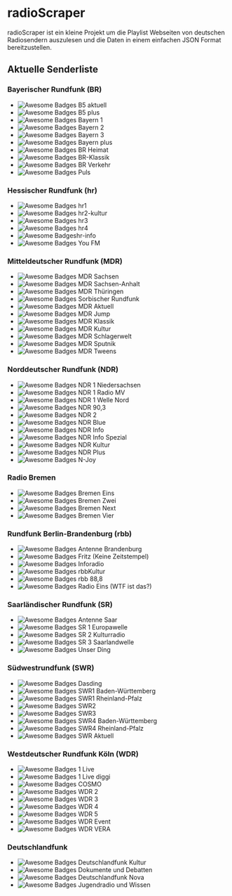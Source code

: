 # radioScraper
radioScraper ist ein kleine Projekt um die Playlist Webseiten von deutschen 
Radiosendern auszulesen und die Daten in einem einfachen JSON Format bereitzustellen.


## Aktuelle Senderliste

### Bayerischer Rundfunk (BR)
- ![Awesome Badges](https://img.shields.io/badge/no%20playlist-red.svg) B5 aktuell
- ![Awesome Badges](https://img.shields.io/badge/no%20playlist-red.svg) B5 plus
- ![Awesome Badges](https://img.shields.io/badge/working-green.svg) Bayern 1
- ![Awesome Badges](https://img.shields.io/badge/working-green.svg) Bayern 2
- ![Awesome Badges](https://img.shields.io/badge/working-green.svg) Bayern 3
- ![Awesome Badges](https://img.shields.io/badge/working-green.svg) Bayern plus
- ![Awesome Badges](https://img.shields.io/badge/working-green.svg) BR Heimat
- ![Awesome Badges](https://img.shields.io/badge/working-green.svg) BR-Klassik
- ![Awesome Badges](https://img.shields.io/badge/working-green.svg) BR Verkehr
- ![Awesome Badges](https://img.shields.io/badge/working-green.svg) Puls

### Hessischer Rundfunk (hr)
- ![Awesome Badges](https://img.shields.io/badge/working-green.svg) hr1
- ![Awesome Badges](https://img.shields.io/badge/working-green.svg) hr2-kultur
- ![Awesome Badges](https://img.shields.io/badge/working-green.svg) hr3
- ![Awesome Badges](https://img.shields.io/badge/working-green.svg) hr4
- ![Awesome Badges](https://img.shields.io/badge/no%20playlist-red.svg)hr-info
- ![Awesome Badges](https://img.shields.io/badge/working-green.svg) You FM

### Mitteldeutscher Rundfunk (MDR)
- ![Awesome Badges](https://img.shields.io/badge/working-green.svg) MDR Sachsen
- ![Awesome Badges](https://img.shields.io/badge/working-green.svg) MDR Sachsen-Anhalt
- ![Awesome Badges](https://img.shields.io/badge/working-green.svg) MDR Thüringen
- ![Awesome Badges](https://img.shields.io/badge/no%20playlist-red.svg) Sorbischer Rundfunk
- ![Awesome Badges](https://img.shields.io/badge/no%20playlist-red.svg) MDR Aktuell
- ![Awesome Badges](https://img.shields.io/badge/working-green.svg) MDR Jump
- ![Awesome Badges](https://img.shields.io/badge/working-green.svg) MDR Klassik
- ![Awesome Badges](https://img.shields.io/badge/working-green.svg) MDR Kultur
- ![Awesome Badges](https://img.shields.io/badge/working-green.svg) MDR Schlagerwelt
- ![Awesome Badges](https://img.shields.io/badge/working-green.svg) MDR Sputnik
- ![Awesome Badges](https://img.shields.io/badge/no%20playlist-red.svg) MDR Tweens

### Norddeutscher Rundfunk (NDR)
- ![Awesome Badges](https://img.shields.io/badge/working-green.svg) NDR 1 Niedersachsen
- ![Awesome Badges](https://img.shields.io/badge/working-green.svg) NDR 1 Radio MV
- ![Awesome Badges](https://img.shields.io/badge/working-green.svg) NDR 1 Welle Nord
- ![Awesome Badges](https://img.shields.io/badge/working-green.svg) NDR 90,3
- ![Awesome Badges](https://img.shields.io/badge/working-green.svg) NDR 2
- ![Awesome Badges](https://img.shields.io/badge/working-green.svg) NDR Blue
- ![Awesome Badges](https://img.shields.io/badge/no%20playlist-red.svg) NDR Info
- ![Awesome Badges](https://img.shields.io/badge/no%20playlist-red.svg) NDR Info Spezial
- ![Awesome Badges](https://img.shields.io/badge/working-green.svg) NDR Kultur
- ![Awesome Badges](https://img.shields.io/badge/working-green.svg) NDR Plus
- ![Awesome Badges](https://img.shields.io/badge/working-green.svg) N-Joy

### Radio Bremen
- ![Awesome Badges](https://img.shields.io/badge/working-green.svg) Bremen Eins
- ![Awesome Badges](https://img.shields.io/badge/working-green.svg) Bremen Zwei
- ![Awesome Badges](https://img.shields.io/badge/working-green.svg) Bremen Next
- ![Awesome Badges](https://img.shields.io/badge/working-green.svg) Bremen Vier

### Rundfunk Berlin-Brandenburg (rbb)
- ![Awesome Badges](https://img.shields.io/badge/working-green.svg) Antenne Brandenburg
- ![Awesome Badges](https://img.shields.io/badge/not%20yet%20implented-blue.svg) Fritz (Keine Zeitstempel)
- ![Awesome Badges](https://img.shields.io/badge/no%20playlist-red.svg) Inforadio
- ![Awesome Badges](https://img.shields.io/badge/no%20playlist-red.svg) rbbKultur
- ![Awesome Badges](https://img.shields.io/badge/working-green.svg) rbb 88,8
- ![Awesome Badges](https://img.shields.io/badge/not%20yet%20implented-blue.svg) Radio Eins (WTF ist das?)

### Saarländischer Rundfunk (SR)
- ![Awesome Badges](https://img.shields.io/badge/no%20playlist-red.svg) Antenne Saar
- ![Awesome Badges](https://img.shields.io/badge/working-green.svg) SR 1 Europawelle
- ![Awesome Badges](https://img.shields.io/badge/working-green.svg) SR 2 Kulturradio
- ![Awesome Badges](https://img.shields.io/badge/working-green.svg) SR 3 Saarlandwelle
- ![Awesome Badges](https://img.shields.io/badge/no%20playlist-red.svg) Unser Ding

### Südwestrundfunk (SWR)
- ![Awesome Badges](https://img.shields.io/badge/not%20yet%20implented-blue.svg) Dasding
- ![Awesome Badges](https://img.shields.io/badge/not%20yet%20implented-blue.svg) SWR1 Baden-Württemberg
- ![Awesome Badges](https://img.shields.io/badge/not%20yet%20implented-blue.svg) SWR1 Rheinland-Pfalz
- ![Awesome Badges](https://img.shields.io/badge/not%20yet%20implented-blue.svg) SWR2
- ![Awesome Badges](https://img.shields.io/badge/not%20yet%20implented-blue.svg) SWR3
- ![Awesome Badges](https://img.shields.io/badge/not%20yet%20implented-blue.svg) SWR4 Baden-Württemberg
- ![Awesome Badges](https://img.shields.io/badge/not%20yet%20implented-blue.svg) SWR4 Rheinland-Pfalz
- ![Awesome Badges](https://img.shields.io/badge/not%20yet%20implented-blue.svg) SWR Aktuell

### Westdeutscher Rundfunk Köln (WDR)
- ![Awesome Badges](https://img.shields.io/badge/working-green.svg) 1 Live
- ![Awesome Badges](https://img.shields.io/badge/working-green.svg) 1 Live diggi
- ![Awesome Badges](https://img.shields.io/badge/working-green.svg) COSMO
- ![Awesome Badges](https://img.shields.io/badge/working-green.svg) WDR 2
- ![Awesome Badges](https://img.shields.io/badge/working-green.svg) WDR 3
- ![Awesome Badges](https://img.shields.io/badge/working-green.svg) WDR 4
- ![Awesome Badges](https://img.shields.io/badge/working-green.svg) WDR 5
- ![Awesome Badges](https://img.shields.io/badge/no%20playlist-red.svg) WDR Event
- ![Awesome Badges](https://img.shields.io/badge/no%20playlist-red.svg) WDR VERA

### Deutschlandfunk
- ![Awesome Badges](https://img.shields.io/badge/not%20yet%20implented-blue.svg) Deutschlandfunk Kultur
- ![Awesome Badges](https://img.shields.io/badge/not%20yet%20implented-blue.svg) Dokumente und Debatten
- ![Awesome Badges](https://img.shields.io/badge/not%20yet%20implented-blue.svg) Deutschlandfunk Nova
- ![Awesome Badges](https://img.shields.io/badge/not%20yet%20implented-blue.svg) Jugendradio und Wissen